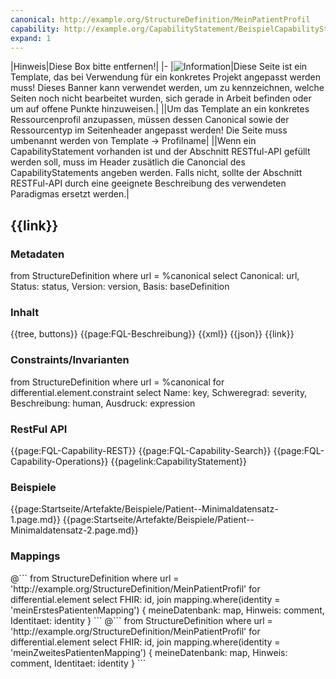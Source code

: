 ```yaml
---
canonical: http://example.org/StructureDefinition/MeinPatientProfil
capability: http://example.org/CapabilityStatement/BeispielCapabilityStatement
expand: 1
---
```


|Hinweis|Diese Box bitte entfernen!|
|-
|![Information](https://wiki.hl7.de/images/thumb/Under_construction_icon-blue.svg/100px-Under_construction_icon-blue.svg.png)|Diese Seite ist ein Template, das bei Verwendung für ein konkretes Projekt angepasst werden muss! Dieses Banner kann verwendet werden, um zu kennzeichnen, welche Seiten noch nicht bearbeitet wurden, sich gerade in Arbeit befinden oder um auf offene Punkte hinzuweisen.|
||Um das Template an ein konkretes Ressourcenprofil anzupassen, müssen dessen Canonical sowie der Ressourcentyp im Seitenheader angepasst werden! Die Seite muss umbenannt werden von Template -> Profilname|
||Wenn ein CapabilityStatement vorhanden ist und der Abschnitt RESTful-API gefüllt werden soll, muss im Header zusätlich die Canoncial des CapabilityStatements angeben werden. Falls nicht, sollte der Abschnitt RESTFul-API durch eine geeignete Beschreibung des verwendeten Paradigmas ersetzt werden.|

## {{link}}

### Metadaten

<fql output="transpose" headers="true">
from
	StructureDefinition
where
	url = %canonical
select
	Canonical: url, Status: status, Version: version, Basis: baseDefinition
</fql>



### Inhalt

<!-- im Beschreibungs-Tab werden die Inhalte StructureDefintion.description sowie ElementDefinition.short und .comment der mit einem MS-Flag markierten Elemente ausgegeben-->
<tabs>
  <tab title="Darstellung">{{tree, buttons}}</tab>
  <tab title="Beschreibung"> 
    {{page:FQL-Beschreibung}}
  </tab>
  <tab title="XML">{{xml}}</tab>
  <tab title="JSON">{{json}}</tab>
  <tab title="Link">{{link}}</tab>
</tabs>

<!-- TODO: FQL funktioniert noch nicht wie vorgesehen, da nur die Binding des Differentials ausgegeben werden
### Terminology-Bindings

<fql headers="true">
from 
    StructureDefinition
where 
    url = %canonical
for 
    snapshot.element
    where 
        mustSupport = true and binding.exists()
    select
        Element: binding.path, Staerke: binding.strength, ValueSet: binding.valueSet
</fql>
-->

### Constraints/Invarianten
<fql headers="true">
from StructureDefinition where url = %canonical for differential.element.constraint select Name: key, Schweregrad: severity, Beschreibung: human, Ausdruck: expression
</fql>

### RestFul API

<tabs>
    <tab title="Interaktionen"> 
        {{page:FQL-Capability-REST}}
    </tab>
    <tab title="Suchparameter">
        {{page:FQL-Capability-Search}}
    </tab>
    <tab title="Operationen">
        {{page:FQL-Capability-Operations}}
    </tab>
    <tab title="Link">
        {{pagelink:CapabilityStatement}}
    </tab>
</tabs>

### Beispiele

<!-- ausgewählte Seiten aus Kapitel /Artefakte/Beispiele hier einbetten-->

{{page:Startseite/Artefakte/Beispiele/Patient--Minimaldatensatz-1.page.md}}
{{page:Startseite/Artefakte/Beispiele/Patient--Minimaldatensatz-2.page.md}}

### Mappings

<!-- FQL zum Rendern von Mappings unterschiedlichen Identitäten, URL und Name der Identität müssen jeweils angepasst werden. Abschnitt entfernen, falls keine Mappings verwendet werden-->
<tabs>
 <tab title="Mein Erstes Mapping">
@```
      from StructureDefinition
      where url = 'http://example.org/StructureDefinition/MeinPatientProfil' 
      for differential.element 
      select
        FHIR: id,
        join mapping.where(identity = 'meinErstesPatientenMapping')
          { meineDatenbank: map, Hinweis: comment, Identitaet: identity  } 
```
</tab>
<tab title="Mein Zweites Mapping">
@```
      from StructureDefinition
      where url = 'http://example.org/StructureDefinition/MeinPatientProfil' 
      for differential.element 
      select
        FHIR: id,
        join mapping.where(identity = 'meinZweitesPatientenMapping')
          { meineDatenbank: map, Hinweis: comment, Identitaet: identity  } 
```
</tab>
</tabs>
